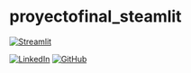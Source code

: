 ﻿# proyectofinal_steamlit
 [![Streamlit](https://static.streamlit.io/badges/streamlit_badge_black_white.svg)](https://recomendacion.streamlit.app/)



 [![LinkedIn](https://img.shields.io/badge/-LinkedIn-blue?style=flat-square&logo=Linkedin&logoColor=white)](https://www.linkedin.com/in/romanbrandariz/) [![GitHub](https://img.shields.io/badge/-GitHub-black?style=flat-square&logo=GitHub)](https://github.com/RomanBrandariz)


